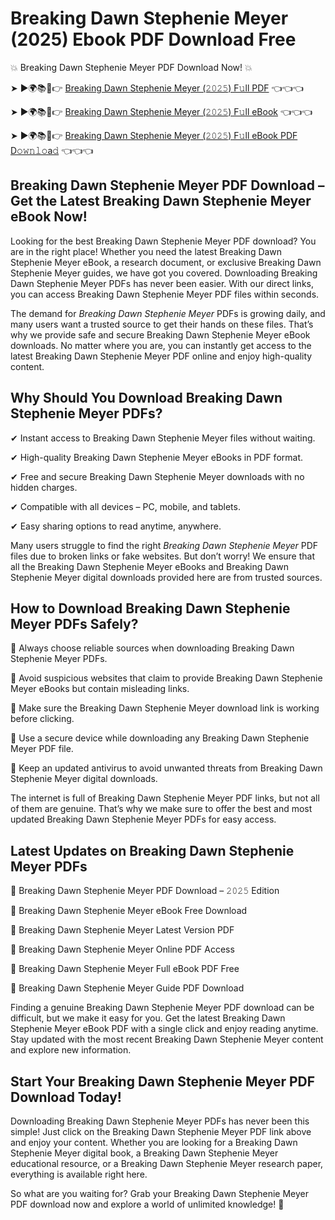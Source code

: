 # Breaking Dawn Stephenie Meyer (2025) Ebook PDF Download Free

💥 Breaking Dawn Stephenie Meyer PDF Download Now! 💥

➤ ►🌍📚📱👉 [Breaking Dawn Stephenie Meyer (𝟸𝟶𝟸𝟻) F𝚞ll PDF](https://getpdf.xyz/breaking-dawn-stephenie-meyer) 👈👈👈


➤ ►🌍📚📱👉 [Breaking Dawn Stephenie Meyer (𝟸𝟶𝟸𝟻) F𝚞ll eBook](https://getpdf.xyz/breaking-dawn-stephenie-meyer) 👈👈👈


➤ ►🌍📚📱👉 [Breaking Dawn Stephenie Meyer (𝟸𝟶𝟸𝟻) F𝚞ll eBook PDF D𝚘𝚠𝚗𝚕𝚘a𝚍](https://getpdf.xyz/breaking-dawn-stephenie-meyer) 👈👈👈


## Breaking Dawn Stephenie Meyer PDF Download – Get the Latest Breaking Dawn Stephenie Meyer eBook Now!

Looking for the best Breaking Dawn Stephenie Meyer PDF download? You are in the right place! Whether you need the latest Breaking Dawn Stephenie Meyer eBook, a research document, or exclusive Breaking Dawn Stephenie Meyer guides, we have got you covered. Downloading Breaking Dawn Stephenie Meyer PDFs has never been easier. With our direct links, you can access Breaking Dawn Stephenie Meyer PDF files within seconds.

The demand for *Breaking Dawn Stephenie Meyer* PDFs is growing daily, and many users want a trusted source to get their hands on these files. That’s why we provide safe and secure Breaking Dawn Stephenie Meyer eBook downloads. No matter where you are, you can instantly get access to the latest Breaking Dawn Stephenie Meyer PDF online and enjoy high-quality content.

## Why Should You Download Breaking Dawn Stephenie Meyer PDFs?

✔ Instant access to Breaking Dawn Stephenie Meyer files without waiting.

✔ High-quality Breaking Dawn Stephenie Meyer eBooks in PDF format.

✔ Free and secure Breaking Dawn Stephenie Meyer downloads with no hidden charges.

✔ Compatible with all devices – PC, mobile, and tablets.

✔ Easy sharing options to read anytime, anywhere.

Many users struggle to find the right *Breaking Dawn Stephenie Meyer* PDF files due to broken links or fake websites. But don’t worry! We ensure that all the Breaking Dawn Stephenie Meyer eBooks and Breaking Dawn Stephenie Meyer digital downloads provided here are from trusted sources.

## How to Download Breaking Dawn Stephenie Meyer PDFs Safely?

📌 Always choose reliable sources when downloading Breaking Dawn Stephenie Meyer PDFs.

📌 Avoid suspicious websites that claim to provide Breaking Dawn Stephenie Meyer eBooks but contain misleading links.

📌 Make sure the Breaking Dawn Stephenie Meyer download link is working before clicking.

📌 Use a secure device while downloading any Breaking Dawn Stephenie Meyer PDF file.

📌 Keep an updated antivirus to avoid unwanted threats from Breaking Dawn Stephenie Meyer digital downloads.

The internet is full of Breaking Dawn Stephenie Meyer PDF links, but not all of them are genuine. That’s why we make sure to offer the best and most updated Breaking Dawn Stephenie Meyer PDFs for easy access.

## Latest Updates on Breaking Dawn Stephenie Meyer PDFs

🔹 Breaking Dawn Stephenie Meyer PDF Download – 𝟸𝟶𝟸𝟻 Edition

🔹 Breaking Dawn Stephenie Meyer eBook Free Download

🔹 Breaking Dawn Stephenie Meyer Latest Version PDF

🔹 Breaking Dawn Stephenie Meyer Online PDF Access

🔹 Breaking Dawn Stephenie Meyer Full eBook PDF Free

🔹 Breaking Dawn Stephenie Meyer Guide PDF Download

Finding a genuine Breaking Dawn Stephenie Meyer PDF download can be difficult, but we make it easy for you. Get the latest Breaking Dawn Stephenie Meyer eBook PDF with a single click and enjoy reading anytime. Stay updated with the most recent Breaking Dawn Stephenie Meyer content and explore new information.

## Start Your Breaking Dawn Stephenie Meyer PDF Download Today!

Downloading Breaking Dawn Stephenie Meyer PDFs has never been this simple! Just click on the Breaking Dawn Stephenie Meyer PDF link above and enjoy your content. Whether you are looking for a Breaking Dawn Stephenie Meyer digital book, a Breaking Dawn Stephenie Meyer educational resource, or a Breaking Dawn Stephenie Meyer research paper, everything is available right here.

So what are you waiting for? Grab your Breaking Dawn Stephenie Meyer PDF download now and explore a world of unlimited knowledge! 🚀